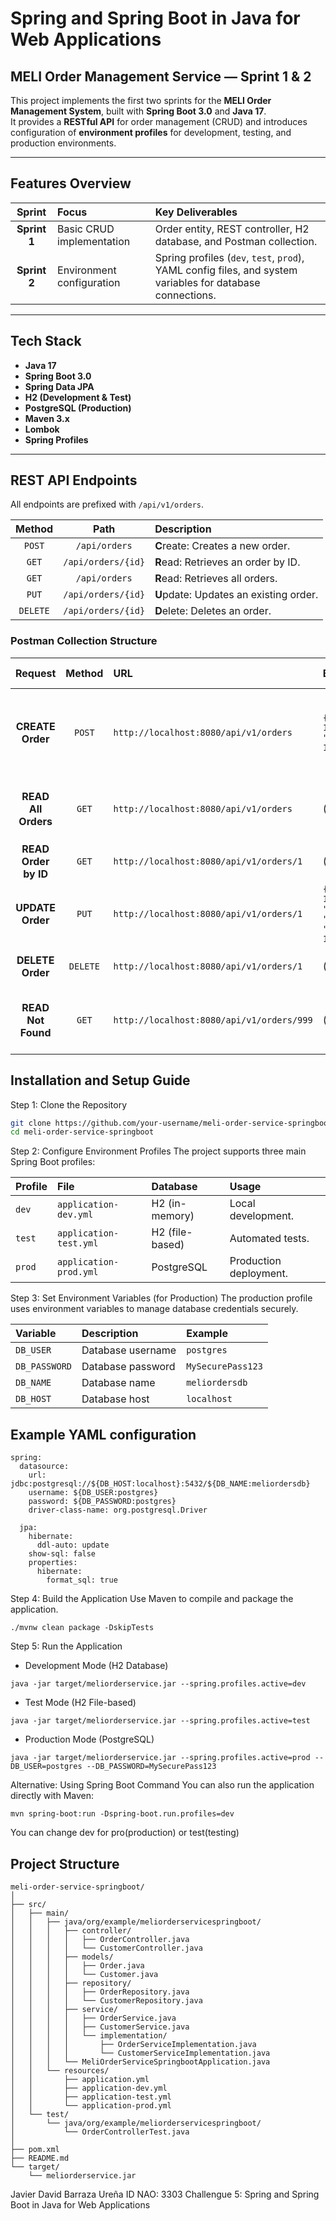 # Spring and Spring Boot in Java for Web Applications

## MELI Order Management Service — Sprint 1 & 2

This project implements the first two sprints for the **MELI Order Management System**, built with **Spring Boot 3.0** and **Java 17**.  
It provides a **RESTful API** for order management (CRUD) and introduces configuration of **environment profiles** for development, testing, and production environments.

---

## Features Overview

| Sprint | Focus | Key Deliverables |
| :---: | :--- | :--- |
| **Sprint 1** | Basic CRUD implementation | Order entity, REST controller, H2 database, and Postman collection. |
| **Sprint 2** | Environment configuration | Spring profiles (`dev`, `test`, `prod`), YAML config files, and system variables for database connections. |

---

## Tech Stack

- **Java 17**
- **Spring Boot 3.0**
- **Spring Data JPA**
- **H2 (Development & Test)**
- **PostgreSQL (Production)**
- **Maven 3.x**
- **Lombok**
- **Spring Profiles**

---
## REST API Endpoints

All endpoints are prefixed with `/api/v1/orders`.

| Method | Path | Description |
| :---: | :---: | :--- |
| `POST` | `/api/orders` | **C**reate: Creates a new order. |
| `GET` | `/api/orders/{id}` | **R**ead: Retrieves an order by ID. |
| `GET` | `/api/orders` | **R**ead: Retrieves all orders. |
| `PUT` | `/api/orders/{id}` | **U**pdate: Updates an existing order. |
| `DELETE` | `/api/orders/{id}`| **D**elete: Deletes an order. |

### Postman Collection Structure

| Request | Method | URL | Body (JSON) | Description | Expected Response |
| :---: | :---: | :--- | :--- | :--- | :--- |
| **CREATE Order** | `POST` | `http://localhost:8080/api/v1/orders` | `{"customerId": 101, "totalAmount": 150.75}` | Creates a new order for customer 101. | Status `201 Created`. `Order` object with an `id` and `createdAt`. |
| **READ All Orders** | `GET` | `http://localhost:8080/api/v1/orders` | (None) | Retrieves the list of all created orders. | Status `200 OK`. JSON array of `Order` objects. |
| **READ Order by ID** | `GET` | `http://localhost:8080/api/v1/orders/1` | (None) | Retrieves the order with ID 1. | Status `200 OK`. `Order` object. |
| **UPDATE Order** | `PUT` | `http://localhost:8080/api/v1/orders/1` | `{"totalAmount": 160.00, "status": "SHIPPED", "customerId": 101}` | Updates the amount and status of order 1. | Status `200 OK`. Updated `Order` object. |
| **DELETE Order** | `DELETE`| `http://localhost:8080/api/v1/orders/1` | (None) | Deletes the order with ID 1. | Status `204 No Content`. |
| **READ Not Found** | `GET` | `http://localhost:8080/api/v1/orders/999` | (None) | Attempts to retrieve a non-existent order. | Status `404 Not Found`. |

## Installation and Setup Guide
Step 1: Clone the Repository
```bash
git clone https://github.com/your-username/meli-order-service-springboot.git
cd meli-order-service-springboot
```

Step 2: Configure Environment Profiles
The project supports three main Spring Boot profiles:

| Profile | File | Database | Usage |
| :--- | :--- | :--- | :--- |
| `dev` | `application-dev.yml` | H2 (in-memory) | Local development. |
| `test` | `application-test.yml` | H2 (file-based) | Automated tests. |
| `prod` | `application-prod.yml` | PostgreSQL | Production deployment. |

Step 3: Set Environment Variables (for Production)
The production profile uses environment variables to manage database credentials securely.

| Variable | Description | Example |
| :--- | :--- | :--- |
| `DB_USER` | Database username | `postgres` |
| `DB_PASSWORD` | Database password | `MySecurePass123` |
| `DB_NAME` | Database name | `meliordersdb` |
| `DB_HOST` | Database host | `localhost` |

## Example YAML configuration
```
spring:
  datasource:
    url: jdbc:postgresql://${DB_HOST:localhost}:5432/${DB_NAME:meliordersdb}
    username: ${DB_USER:postgres}
    password: ${DB_PASSWORD:postgres}
    driver-class-name: org.postgresql.Driver

  jpa:
    hibernate:
      ddl-auto: update
    show-sql: false
    properties:
      hibernate:
        format_sql: true
```
Step 4: Build the Application
Use Maven to compile and package the application.
```
./mvnw clean package -DskipTests
```

Step 5: Run the Application
- Development Mode (H2 Database)
```
java -jar target/meliorderservice.jar --spring.profiles.active=dev
```
- Test Mode (H2 File-based)
```
java -jar target/meliorderservice.jar --spring.profiles.active=test
```
- Production Mode (PostgreSQL)
```
java -jar target/meliorderservice.jar --spring.profiles.active=prod --DB_USER=postgres --DB_PASSWORD=MySecurePass123
```
Alternative: Using Spring Boot Command
You can also run the application directly with Maven:
```
mvn spring-boot:run -Dspring-boot.run.profiles=dev
```
You can change dev for pro(production) or test(testing)

## Project Structure
```
meli-order-service-springboot/
│
├── src/
│   ├── main/
│   │   ├── java/org/example/meliorderservicespringboot/
│   │   │   ├── controller/
│   │   │   │   ├── OrderController.java
│   │   │   │   └── CustomerController.java
│   │   │   ├── models/
│   │   │   │   ├── Order.java
│   │   │   │   └── Customer.java
│   │   │   ├── repository/
│   │   │   │   ├── OrderRepository.java
│   │   │   │   └── CustomerRepository.java
│   │   │   ├── service/
│   │   │   │   ├── OrderService.java
│   │   │   │   ├── CustomerService.java
│   │   │   │   └── implementation/
│   │   │   │       ├── OrderServiceImplementation.java
│   │   │   │       └── CustomerServiceImplementation.java
│   │   │   └── MeliOrderServiceSpringbootApplication.java
│   │   └── resources/
│   │       ├── application.yml
│   │       ├── application-dev.yml
│   │       ├── application-test.yml
│   │       └── application-prod.yml
│   └── test/
│       └── java/org/example/meliorderservicespringboot/
│           └── OrderControllerTest.java
│
├── pom.xml
├── README.md
└── target/
    └── meliorderservice.jar
```

Javier David Barraza Ureña
ID NAO: 3303
Challengue 5: Spring and Spring Boot in Java for Web Applications
